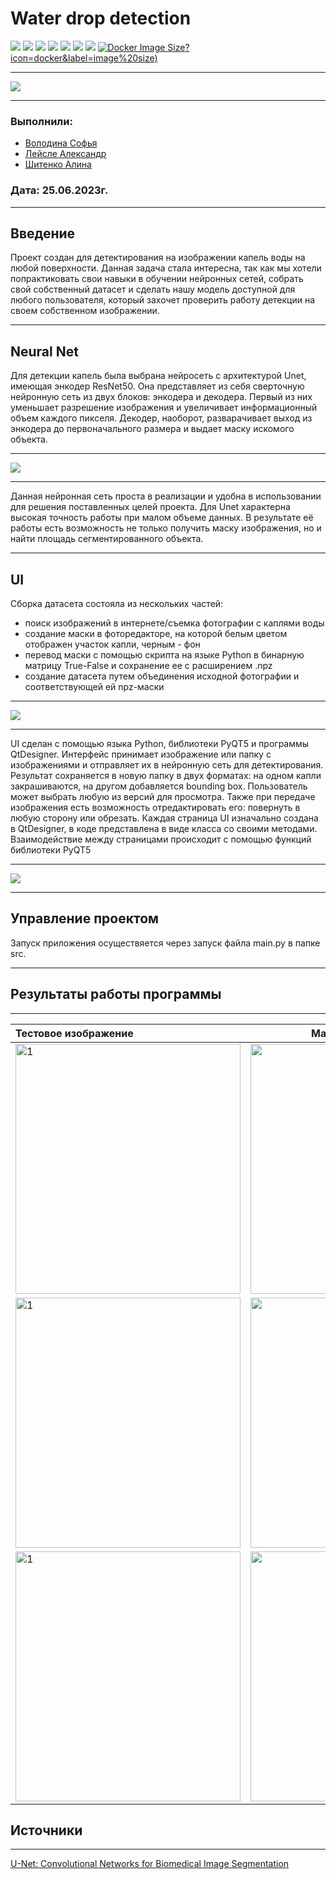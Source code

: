 # Water drop detection


<img src = "https://img.shields.io/badge/Python 3.9-006C6B?style=for-the-badge&logo=python&logoColor=FFFFFF"> <img src = 'https://img.shields.io/pypi/pyversions/:packageName?style=for-the-badge&color=3C7270&labelColor=%23006C6B&logo=pypi&logoColor=FFFFFF'>
<img src ='https://img.shields.io/github/watchers/HerrPhoton/Water_drop_detection?style=for-the-badge&color=3C7270&labelColor=%23006C6B&logo=actigraph&logoColor=FFFFFF'>
<img src = 'https://img.shields.io/github/actions/workflow/status/HerrPhoton/Water_drop_detection/:workflow?style=for-the-badge&color=3C7270&labelColor=%23006C6B&logo=githubactions&logoColor=FFFFFF'>
<img src = 'https://img.shields.io/github/contributors/HerrPhoton/Water_drop_detection?style=for-the-badge&color=3C7270&labelColor=%23006C6B&logo=teamspeak&logoColor=FFFFFF'>
<img src ='https://img.shields.io/github/repo-size/HerrPhoton/Water_drop_detection?style=for-the-badge&color=3C7270&labelColor=%23006C6B&logo=weightsandbiases&logoColor=FFFFFF'>
<img src = "https://img.shields.io/badge/Code%20Coverage-Example%25-success?style=for-the-badge&color=3C7270&labelColor=%23006C6B&logo=textpattern&logoColor=FFFFFF">
[![Docker Image Size](https://badgen.net/docker/size/alincnl/drop_detection/detect)?icon=docker&label=image%20size)](https://hub.docker.com/r/docker/alincnl/drop_detection/detect/)

---

![](https://github.com/HerrPhoton/Water_drop_detection/blob/Documentation/images/logo(2).jpg)

---

### Выполнили: 
+ [Володина Софья](https://github.com/PiroJOJO)
+ [Лейсле Александр](https://github.com/HerrPhoton)
+ [Шитенко Алина](https://github.com/alincnl)
### Дата: 25.06.2023г.

---

## Введение

Проект создан для детектирования на изображении капель воды на любой поверхности. Данная задача стала интересна, так как мы хотели 
попрактиковать свои навыки в обучении нейронных сетей, собрать свой собственный датасет и сделать нашу модель доступной для любого пользователя, который захочет проверить работу детекции на своем собственном изображении.

---

## Neural Net

Для детекции капель была выбрана нейросеть с архитектурой Unet, имеющая энкодер ResNet50. Она представляет из себя сверточную нейронную сеть из  двух блоков: энкодера и декодера. Первый из них уменьшает разрешение изображения и увеличивает информационный объем каждого пикселя. Декодер, наоборот, разварачивает выход из энкодера до первоначального размера и выдает маску искомого объекта.  

---

![](https://github.com/HerrPhoton/Water_drop_detection/blob/Documentation/images/unet.jpg)

---

Данная нейронная сеть проста в реализации и удобна в использовании для решения поставленных целей проекта. Для Unet характерна высокая точность работы при малом объеме данных. В результате её работы есть возможность не только получить маску изображения, 
но и найти площадь сегментированного объекта.

---

## UI

Сборка датасета состояла из нескольких частей: 
- поиск изображений в интернете/съемка фотографии с каплями воды
- создание маски в фоторедакторе, на которой белым цветом отображен участок капли, черным - фон 
- перевод маски с помощью скрипта на языке Python в бинарную матрицу True-False и сохранение ее с расширением .npz 
- создание датасета путем объединения исходной фотографии и соответствующей ей npz-маски

---

![](https://github.com/HerrPhoton/Water_drop_detection/blob/Documentation/images/dataset)

---

UI сделан с помощью языка Python, библиотеки PyQT5 и программы QtDesigner. 
Интерфейс принимает изображение или папку с изображениями и отправляет их в нейронную сеть для детектирования. Результат сохраняется в новую папку в двух форматах: на одном капли закрашиваются, на другом добавляется bounding box. Пользователь может выбрать любую из версий для просмотра. Также при передаче изображения есть возможность отредактировать его: повернуть в любую сторону или обрезать. Каждая страница UI изначально создана в QtDesigner, в коде представлена в виде класса со своими методами. Взаимодействие между страницами происходит с помощью функций библиотеки PyQT5

---

![](https://github.com/HerrPhoton/Water_drop_detection/blob/Documentation/images/ui.jpg)

---

## Управление проектом

Запуск приложения осуществяется через запуск файла main.py в папке src.

---

## Результаты работы программы

---

| Тестовое изображение            | Маска изображения                | Маска + bounding box + окружность |
| :---                            |    :----:                        |                              ---: |
| <img src="https://github.com/HerrPhoton/Water_drop_detection/blob/Documentation/images/test1-1.jpg"  alt="1" width = 360px height = 400px > | <img src="https://github.com/HerrPhoton/Water_drop_detection/blob/Documentation/images/test1-2.png"  alt="1" width = 360px height = 400px > | <img src="https://github.com/HerrPhoton/Water_drop_detection/blob/Documentation/images/test1-3.png"  alt="1" width = 360px height = 400px > |
| <img src="https://github.com/HerrPhoton/Water_drop_detection/blob/Documentation/images/test2-1.jpg"  alt="1" width = 360px height = 400px > | <img src="https://github.com/HerrPhoton/Water_drop_detection/blob/Documentation/images/test2-2.png"  alt="1" width = 360px height = 400px > | <img src="https://github.com/HerrPhoton/Water_drop_detection/blob/Documentation/images/test2-3.png"  alt="1" width = 360px height = 400px > |
| <img src="https://github.com/HerrPhoton/Water_drop_detection/blob/Documentation/images/test3-1.jpg"  alt="1" width = 360px height = 400px >  | <img src="https://github.com/HerrPhoton/Water_drop_detection/blob/Documentation/images/test3-2.png"  alt="1" width = 360px height = 400px > | <img src="https://github.com/HerrPhoton/Water_drop_detection/blob/Documentation/images/test3-3.png"  alt="1" width = 360px height = 400px > |

## Источники

---
[U-Net: Convolutional Networks for Biomedical Image Segmentation](https://arxiv.org/abs/1505.04597)
